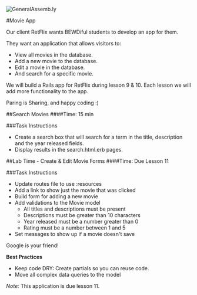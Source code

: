 ![GeneralAssemb.ly](http://studio.generalassemb.ly/GA_Slide_Assets/Exercise_icon_md.png)


#Movie App

Our client RetFlix wants BEWDiful students to develop an app for them. 

They want an application that allows visitors to:

*	View all movies in the database. 
*	Add a new movie to the database.
*	Edit a movie in the database. 
*	And search for a specific movie.

We will build a Rails app for RetFlix during lesson 9 & 10. Each lesson we will add more functionality to the app. 

Paring is Sharing, and happy coding :)


##Search Movies 
####Time: 15 min

###Task Instructions

*	Create a search box that will search for a term in the title, description and the year released fields.
*	Display results in the search.html.erb pages.


##Lab Time - Create & Edit Movie Forms
####Time: Due Lesson 11

###Task Instructions

*	Update routes file to use :resources
*	Add a link to show just the movie that was clicked
*	Build form for adding a new movie
*	Add validations to the Movie model
	*	All titles and descriptions must be present
	*	Descriptions must be greater than 10 characters
	*	Year released must be a number greater than 0
	*	Rating must be a number between 1 and 5
*	Set messages to show up if a movie doesn't save

Google is your friend!

__Best Practices__

*	Keep code DRY: Create partials so you can reuse code. 
*	Move all complex data queries to the model

_Note:_ This application is due lesson 11. 




	